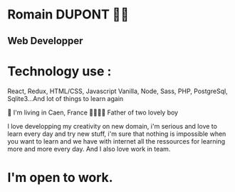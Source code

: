 # Romain DUPONT :technologist:
## Web Developper
# Technology use :
React, Redux, HTML/CSS, Javascript Vanilla, Node, Sass, PHP, PostgreSql, Sqlite3...And lot of things to learn again

:round_pushpin: I'm living in Caen, France
:family_man_woman_boy_boy: Father of two lovely boy

I love developping my creativity on new domain, i'm serious and love to learn every day and try new stuff, i'm sure that nothing is impossible when you want to learn and we have with internet all the ressources for learning more and more every day.
And I also love work in team. 

# I'm open to work.
